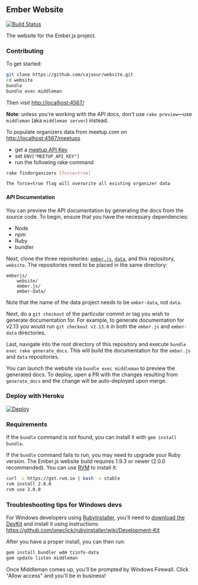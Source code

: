## Ember Website
[![Build Status](https://travis-ci.org/emberjs/website.svg?branch=master)](https://travis-ci.org/emberjs/website)

The website for the Ember.js project.

### Contributing

To get started:

``` sh
git clone https://github.com/cajasur/website.git
cd website
bundle
bundle exec middleman
```

Then visit [http://localhost:4567/](http://localhost:4567/)

**Note**: unless you're working with the API docs, don't use `rake preview`—use `middleman` (aka `middleman server`) instead.

To populate organizers data from meetup.com on [http://localhost:4567/meetups](http://localhost:4567/meetups)

  * get a [meetup API Key](https://secure.meetup.com/meetup_api/key/)
  * set `ENV["MEETUP_API_KEY"]`
  * run the following rake command

``` sh
rake findorganizers [force=true]

The force=true flag will overwrite all existing organizer data
```

#### API Documentation

You can preview the API documentation by generating the docs from the source code. To begin, ensure
that you have the necessary dependencies:

- Node
- npm
- Ruby
- bundler

Next, clone the three repositories: [`ember.js`](https://github.com/emberjs/ember.js),
[`data`](https://github.com/emberjs/data), and this repository, `website`. The repositories need
to be placed in the same directory:

    emberjs/
        website/
        ember.js/
        ember-data/

Note that the name of the data project needs to be `ember-data`, not `data`.

Next, do a `git checkout` of the particular commit or tag you wish to generate
documentation for. For example, to generate documentation for v2.13 you would
run `git checkout v2.13.0` in both the `ember.js` and `ember-data` directories.

Last, navigate into the root directory of this repository and execute `bundle exec rake generate_docs`. This
will build the documentation for the `ember.js` and `data` repositories.

You can launch the website via `bundle exec middleman` to preview the generated docs.
To deploy, open a PR with the changes resulting from `generate_docs` and the
change will be auto-deployed upon merge.

### Deploy with Heroku
[![Deploy](https://www.herokucdn.com/deploy/button.svg)](https://heroku.com/deploy)
### Requirements

If the `bundle` command is not found, you can install it with `gem install bundle`.

If the `bundle` command fails to run, you may need to upgrade your Ruby version. The Ember.js website build requires 1.9.3 or newer (2.0.0 recommended). You can use [RVM](https://rvm.io/) to install it:

``` sh
curl -L https://get.rvm.io | bash -s stable
rvm install 2.0.0
rvm use 2.0.0
```

### Troubleshooting tips for Windows devs

For Windows developers using [RubyInstaller](http://rubyinstaller.org/), you'll need to [download the DevKit](http://rubyinstaller.org/downloads) and install it using instructions:
https://github.com/oneclick/rubyinstaller/wiki/Development-Kit

After you have a proper install, you can then run:
``` sh
gem install bundler wdm tzinfo-data
gem update listen middleman
```

Once Middleman comes up, you'll be prompted by Windows Firewall. Click "Allow access" and you'll be in business!

